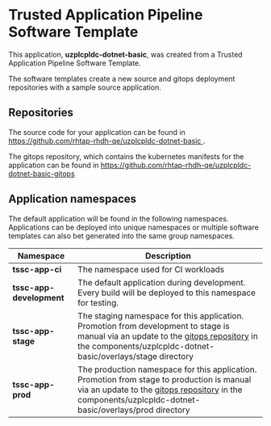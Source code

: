 # Trusted Application Pipeline Software Template

This application, **uzplcpldc-dotnet-basic**, was created from a Trusted Application Pipeline Software Template.

The software templates create a new source and gitops deployment repositories with a sample source application. 

## Repositories

The source code for your application can be found in [https://github.com/rhtap-rhdh-qe/uzplcpldc-dotnet-basic ](https://github.com/rhtap-rhdh-qe/uzplcpldc-dotnet-basic ).
 
The gitops repository, which contains the kubernetes manifests for the application can be found in 
[https://github.com/rhtap-rhdh-qe/uzplcpldc-dotnet-basic-gitops ](https://github.com/rhtap-rhdh-qe/uzplcpldc-dotnet-basic-gitops ) 

## Application namespaces 

The default application will be found in the following namespaces. Applications can be deployed into unique namespaces or multiple software templates can also bet generated into the same group namespaces.  

|  Namespace   |  Description   |  
| -------- | -------- |
| **tssc-app-ci** | The namespace used for CI workloads |
| **tssc-app-development** | The default application during development. Every build will be deployed to this namespace for testing. |
| **tssc-app-stage** | The staging namespace for this application. Promotion from development to stage is manual via an update to the [gitops repository](https://github.com/rhtap-rhdh-qe/uzplcpldc-dotnet-basic-gitops ) in the components/uzplcpldc-dotnet-basic/overlays/stage directory |
| **tssc-app-prod** | The production namespace for this application. Promotion from stage to production is manual via an update to the [gitops repository](https://github.com/rhtap-rhdh-qe/uzplcpldc-dotnet-basic-gitops ) in the components/uzplcpldc-dotnet-basic/overlays/prod directory |